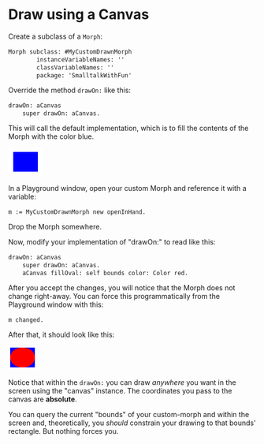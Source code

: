 # Draw using a Canvas

Create a subclass of a `Morph`:

```smalltalk
Morph subclass: #MyCustomDrawnMorph
        instanceVariableNames: ''
        classVariableNames: ''
        package: 'SmalltalkWithFun'
```

Override the method `drawOn:` like this:

```smalltalk
drawOn: aCanvas
    super drawOn: aCanvas.
```

This will call the default implementation, which is to fill the contents of the Morph with the color blue.

![](/assets/blue-default-morph.png)

In a Playground window, open your custom Morph and reference it with a variable:

```smalltalk
m := MyCustomDrawnMorph new openInHand.
```

Drop the Morph somewhere.

Now, modify your implementation of "drawOn:" to read like this:

```smalltalk
drawOn: aCanvas
	super drawOn: aCanvas.
	aCanvas fillOval: self bounds color: Color red.
```

After you accept the changes, you will notice that the Morph does not change right-away. You can force this programmatically from the Playground window with this:

```smalltalk
m changed.
```

After that, it should look like this:

![](/assets/morph-custom-drawn-red-oval.png)

Notice that within the `drawOn:` you can draw _anywhere_ you want in the screen using the "canvas" instance. The coordinates you pass to the canvas are **absolute**.

You can query the current "bounds" of your custom-morph and within the screen and, theoretically, you _should_ constrain your drawing to that bounds' rectangle. But nothing forces you.


